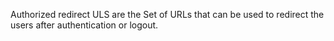 
Authorized redirect ULS are the Set of URLs that can be used to redirect the users after authentication or logout. 
